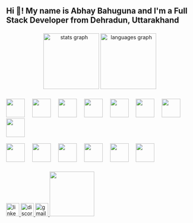 <!---
Abhay056/Abhay056 is a ✨ special ✨ repository because its `README.md` (this file) appears on your GitHub profile.
You can click the Preview link to take a look at your changes.
--->
<h2 align="left">Hi 👋! My name is Abhay Bahuguna and I'm a Full Stack Developer from Dehradun, Uttarakhand</h2>

###

<div align="center">
  <img src="https://github-readme-stats.vercel.app/api?username=Abhay056&hide_title=false&hide_rank=false&show_icons=true&include_all_commits=true&count_private=true&disable_animations=false&theme=dracula&locale=en&hide_border=false" height="150" alt="stats graph"  />
  <img src="https://github-readme-stats.vercel.app/api/top-langs?username=Abhay056&locale=en&hide_title=false&layout=compact&card_width=320&langs_count=5&theme=dracula&hide_border=false" height="150" alt="languages graph"  />
</div>

###

<div align="left">
  <img src="https://cdn.jsdelivr.net/gh/devicons/devicon/icons/python/python-original.svg" height="50px" width="50px" />
  <img width="12" />
  <img src="https://cdn.jsdelivr.net/gh/devicons/devicon/icons/c/c-original.svg" height="50px" width="50px" />
  <img width="12" />
  <img src="https://img.icons8.com/?size=512&id=40669&format=png" height="50px" width="50px" />
  <img width="12" />
  <img src="https://cdn.jsdelivr.net/gh/devicons/devicon/icons/java/java-original.svg" height="50px" width="50px" />
  <img width="12" />
  <img src="https://cdn.jsdelivr.net/gh/devicons/devicon/icons/javascript/javascript-original.svg" height="50px" width="50px" />
  <img width="12" />
  <img src="https://cdn.jsdelivr.net/gh/devicons/devicon/icons/react/react-original.svg" height="50px" width="50px" />
  <img width="12" />
  <img src="https://cdn.jsdelivr.net/gh/devicons/devicon/icons/html5/html5-original.svg" height="50px" width="50px" />
  <img width="12" />
  <img src="https://cdn.jsdelivr.net/gh/devicons/devicon/icons/css3/css3-original.svg" height="50px" width="50px" />
  
</div>
<br>
<div>
  <img src="https://cdn.jsdelivr.net/gh/devicons/devicon/icons/typescript/typescript-original.svg" height="50px" width="50px" />
  <img width="12" />
  <img src="https://cdn.jsdelivr.net/gh/devicons/devicon/icons/mongodb/mongodb-original.svg" height="50px" width="50px" />
  <img width="12" />
  <img src="https://cdn.jsdelivr.net/gh/devicons/devicon/icons/mysql/mysql-original.svg" height="50px" width="50px" />
  <img width="12" />
  <img src="https://www.logo.wine/a/logo/Amazon_Web_Services/Amazon_Web_Services-Logo.wine.svg" height="50px" width="50px" />
  <img width="12" />
  <img src="https://cdn.jsdelivr.net/gh/devicons/devicon/icons/android/android-original.svg" height="50px" width="50px" />
  <img width="12" />
  <img src="https://github.githubassets.com/assets/GitHub-Mark-ea2971cee799.png" height="50px" width="50px" />
  <img width="12" />
</div>

###

<div align="left">
<!--   <img src="https://img.shields.io/static/v1?message=Youtube&logo=youtube&label=&color=FF0000&logoColor=white&labelColor=&style=for-the-badge" height="35" alt="youtube logo"  /> -->
  <a href="https://linkedin.com/in/abhay-bahuguna" />
  <img src="https://img.shields.io/static/v1?message=LinkedIn&logo=linkedin&label=&color=0077B5&logoColor=white&labelColor=&style=for-the-badge" height="35" alt="linkedin logo"  />
<!-- <img src="https://img.shields.io/static/v1?message=Instagram&logo=instagram&label=&color=E4405F&logoColor=white&labelColor=&style=for-the-badge" height="35" alt="instagram logo"  /> -->
  <a href="https://discord.gg/9XZFYtGprY" />
  <img src="https://img.shields.io/static/v1?message=Discord&logo=discord&label=&color=7289DA&logoColor=white&labelColor=&style=for-the-badge" height="35" alt="discord logo"  />
  <a href="mailto:abjun504@gmail.com" />
  <img src="https://img.shields.io/static/v1?message=Gmail&logo=gmail&label=&color=D14836&logoColor=white&labelColor=&style=for-the-badge" height="35" alt="gmail logo"  />
  <a href="https://codeforces.com/profile/Abhay5055"/>
  <img width="120px" src="https://codeforces.org/s/44953/images/codeforces-sponsored-by-ton.png">
</div>

###

###
